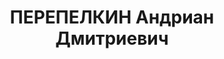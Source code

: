 ---
title: ПЕРЕПЕЛКИН Андриан Дмитриевич
description: "Род. в 1897, г. Ленинград, русский, б/п. Проживал: г. Ленинград, д.\
  \ Мурзинка, д. 37, кв. 2. Инженер-технолог ОТК завода \"Большевик\" \n  Арестован\
  \ 03.03.1937. Обв. по ст. 58-7-8-9-11 УК РСФСР. Приговор: выездная сессия ВК ВС\
  \ СССР в г. Ленинград, 04.05.1937 – ВМН. Расстрелян 05.05.1937"
---